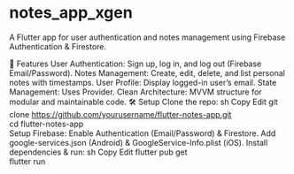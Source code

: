 # notes_app_xgen

A Flutter app for user authentication and notes management using Firebase Authentication & Firestore.

🚀 Features
User Authentication: Sign up, log in, and log out (Firebase Email/Password).
Notes Management: Create, edit, delete, and list personal notes with timestamps.
User Profile: Display logged-in user’s email.
State Management: Uses Provider.
Clean Architecture: MVVM structure for modular and maintainable code.
🛠️ Setup
Clone the repo:
sh
Copy
Edit
git clone https://github.com/yourusername/flutter-notes-app.git  
cd flutter-notes-app  
Setup Firebase:
Enable Authentication (Email/Password) & Firestore.
Add google-services.json (Android) & GoogleService-Info.plist (iOS).
Install dependencies & run:
sh
Copy
Edit
flutter pub get  
flutter run  
